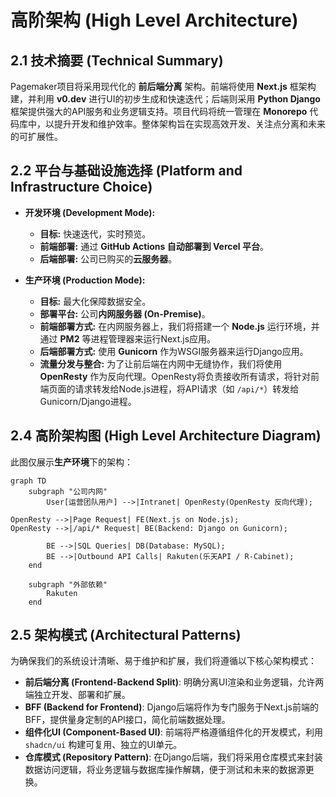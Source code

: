 # 高阶架构 (High Level Architecture)

## 2.1 技术摘要 (Technical Summary)

Pagemaker项目将采用现代化的 **前后端分离** 架构。前端将使用 **Next.js** 框架构建，并利用 **v0.dev** 进行UI的初步生成和快速迭代；后端则采用 **Python Django** 框架提供强大的API服务和业务逻辑支持。项目代码将统一管理在 **Monorepo** 代码库中，以提升开发和维护效率。整体架构旨在实现高效开发、关注点分离和未来的可扩展性。

## 2.2 平台与基础设施选择 (Platform and Infrastructure Choice)

* **开发环境 (Development Mode):**
    * **目标:** 快速迭代，实时预览。
    * **前端部署:** 通过 **GitHub Actions 自动部署到 Vercel 平台**。
    * **后端部署:** 公司已购买的**云服务器**。

* **生产环境 (Production Mode):**
    * **目标:** 最大化保障数据安全。
    * **部署平台:** 公司**内网服务器 (On-Premise)**。
    * **前端部署方式:** 在内网服务器上，我们将搭建一个 **Node.js** 运行环境，并通过 **PM2** 等进程管理器来运行Next.js应用。
    * **后端部署方式:** 使用 **Gunicorn** 作为WSGI服务器来运行Django应用。
    * **流量分发与整合:** 为了让前后端在内网中无缝协作，我们将使用 **OpenResty** 作为反向代理。OpenResty将负责接收所有请求，将针对前端页面的请求转发给Node.js进程，将API请求（如 `/api/*`）转发给Gunicorn/Django进程。

## 2.4 高阶架构图 (High Level Architecture Diagram)

此图仅展示**生产环境**下的架构：

```mermaid
graph TD
    subgraph "公司内网"
        User[运营团队用户] -->|Intranet| OpenResty(OpenResty 反向代理);

OpenResty -->|Page Request| FE(Next.js on Node.js);
OpenResty -->|/api/* Request| BE(Backend: Django on Gunicorn);
        
        BE -->|SQL Queries| DB(Database: MySQL);
        BE -->|Outbound API Calls| Rakuten(乐天API / R-Cabinet);
    end

    subgraph "外部依赖"
        Rakuten
    end
```

## 2.5 架构模式 (Architectural Patterns)

为确保我们的系统设计清晰、易于维护和扩展，我们将遵循以下核心架构模式：

* **前后端分离 (Frontend-Backend Split)**: 明确分离UI渲染和业务逻辑，允许两端独立开发、部署和扩展。
* **BFF (Backend for Frontend)**: Django后端将作为专门服务于Next.js前端的BFF，提供量身定制的API接口，简化前端数据处理。
* **组件化UI (Component-Based UI)**: 前端将严格遵循组件化的开发模式，利用 `shadcn/ui` 构建可复用、独立的UI单元。
* **仓库模式 (Repository Pattern)**: 在Django后端，我们将采用仓库模式来封装数据访问逻辑，将业务逻辑与数据库操作解耦，便于测试和未来的数据源更换。 